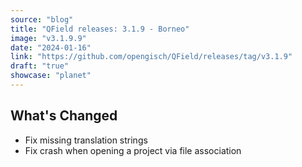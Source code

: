 ```yaml
---
source: "blog"
title: "QField releases: 3.1.9 - Borneo"
image: "v3.1.9.9"
date: "2024-01-16"
link: "https://github.com/opengisch/QField/releases/tag/v3.1.9"
draft: "true"
showcase: "planet"
---
```


<h2>What's Changed</h2>
<ul>
<li>Fix missing translation strings</li>
<li>Fix crash when opening a project via file association</li>
</ul>

